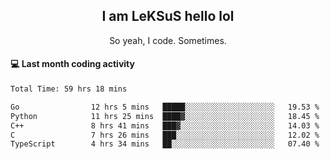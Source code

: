 <h2 align="center">I am LeKSuS hello lol</h2>
<p align="center">So yeah, I code. Sometimes.</p>

#### :computer: Last month coding activity
<!--START_SECTION:waka-->

```txt
Total Time: 59 hrs 18 mins

Go                12 hrs 5 mins   █████░░░░░░░░░░░░░░░░░░░░   19.53 %
Python            11 hrs 25 mins  ████▓░░░░░░░░░░░░░░░░░░░░   18.45 %
C++               8 hrs 41 mins   ███▓░░░░░░░░░░░░░░░░░░░░░   14.03 %
C                 7 hrs 26 mins   ███░░░░░░░░░░░░░░░░░░░░░░   12.02 %
TypeScript        4 hrs 34 mins   ██░░░░░░░░░░░░░░░░░░░░░░░   07.40 %
```

<!--END_SECTION:waka-->
